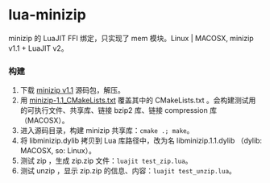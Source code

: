 # lua-minizip
minizip 的 LuaJIT FFI 绑定，只实现了 mem 模块。Linux | MACOSX, minizip v1.1 + LuaJIT v2。

### 构建
1. 下载 [minizip v1.1](https://github.com/nmoinvaz/minizip/releases/tag/1.1) 源码包，解压。
2. 用 [minizip-1.1_CMakeLists.txt](minizip-1.1_CMakeLists.txt) 覆盖其中的 CMakeLists.txt 。会构建测试用的可执行文件、共享库、链接 bzip2 库、链接 compression 库（MACOSX）。
3. 进入源码目录，构建 minizip 共享库：`cmake .; make`。
4. 将 libminizip.dylib 拷贝到 Lua 库路径中，改为名 libminizip.1.1.dylib （dylib: MACOSX, so: Linux）。
5. 测试 zip ，生成 zip.zip 文件：`luajit test_zip.lua`。
6. 测试 unzip ，显示 zip.zip 的信息、内容：`luajit test_unzip.lua`。


